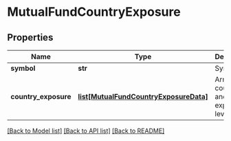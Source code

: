 # MutualFundCountryExposure

## Properties
Name | Type | Description | Notes
------------ | ------------- | ------------- | -------------
**symbol** | **str** | Symbol. | [optional] 
**country_exposure** | [**list[MutualFundCountryExposureData]**](MutualFundCountryExposureData.md) | Array of countries and and exposure levels. | [optional] 

[[Back to Model list]](../README.md#documentation-for-models) [[Back to API list]](../README.md#documentation-for-api-endpoints) [[Back to README]](../README.md)


